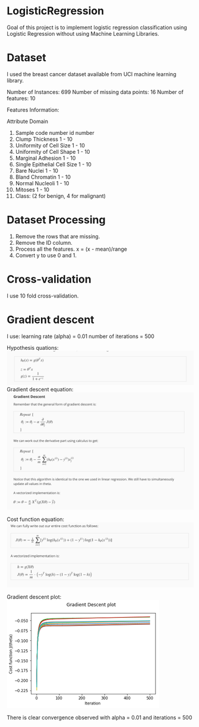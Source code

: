 # LogisticRegression
Goal of this project is to implement logistic regression classification using Logistic Regression without using Machine Learning Libraries.

# Dataset
I used the breast cancer dataset available from UCI machine learning library.

Number of Instances: 699
Number of missing data points: 16
Number of features: 10

Features Information:

   Attribute                     Domain
   1. Sample code number            id number
   2. Clump Thickness               1 - 10
   3. Uniformity of Cell Size       1 - 10
   4. Uniformity of Cell Shape      1 - 10
   5. Marginal Adhesion             1 - 10
   6. Single Epithelial Cell Size   1 - 10
   7. Bare Nuclei                   1 - 10
   8. Bland Chromatin               1 - 10
   9. Normal Nucleoli               1 - 10
  10. Mitoses                       1 - 10
  11. Class:                        (2 for benign, 4 for malignant)
  
# Dataset Processing
1. Remove the rows that are missing.
2. Remove the ID column.
3. Process all the features.
   x = (x - mean)/range
4. Convert y to use 0 and 1.

# Cross-validation
I use 10 fold cross-validation.

# Gradient descent
I use:
learning rate (alpha) = 0.01
number of iterations = 500

Hypothesis quations:
![H](/images/hypothesis.png?raw=true)
Gradient descent equation:
![GD](/images/gradient_descent.png?raw=true)

Cost function equation:
![C](/images/cost.png?raw=true)



Gradient descent plot:
![GDP](/images/gradient_descent_plot.png?raw=true)

There is clear convergence observed with alpha = 0.01 and iterations = 500


